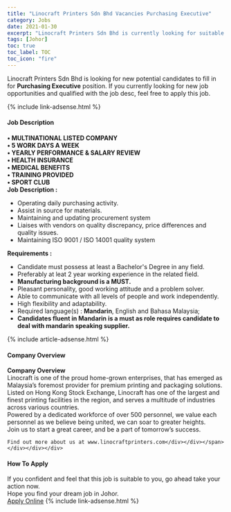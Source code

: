 ```yaml
---
title: "Linocraft Printers Sdn Bhd Vacancies Purchasing Executive" 
category: Jobs 
date: 2021-01-30 
excerpt: "Linocraft Printers Sdn Bhd is currently looking for suitable person to fill in the Purchasing Executive which positioned at Johor" 
tags: [Johor] 
toc: true 
toc_label: TOC 
toc_icon: "fire" 
--- 
```


<p>Linocraft Printers Sdn Bhd is looking for new potential candidates to fill in for <b>Purchasing Executive</b> position. If you currently looking for new job opportunities and qualified with the job desc, feel free to apply this job.
</p>{% include link-adsense.html %} 
<div><div><h4>Job Description</h4></div><div><div><span><div><div><strong>&#8226; MULTINATIONAL LISTED COMPANY</strong></div><div><strong>&#8226; 5 WORK DAYS A WEEK</strong></div><div><strong>&#8226; YEARLY PERFORMANCE &amp; SALARY REVIEW</strong></div><div><strong>&#8226; HEALTH INSURANCE</strong></div><div><strong>&#8226; MEDICAL BENEFITS<br>&#8226; TRAINING PROVIDED<br>&#8226; SPORT CLUB</strong></div><div><strong>Job Description :</strong></div><ul><li>Operating daily purchasing activity.</li><li>Assist in source for materials.</li><li>Maintaining and updating procurement system</li><li>Liaises with vendors on quality discrepancy, price differences and quality issues.</li><li>Maintaining ISO 9001 / ISO 14001 quality system</li></ul><div><strong>Requirements :</strong></div><ul><li>Candidate must possess at least a Bachelor's Degree in any field.</li><li>Preferably at leat 2 year working experience in the related field.</li><li><strong>Manufacturing background is a MUST.</strong></li><li>Pleasant personality, good working attitude and a problem solver.</li><li>Able to communicate with all levels of people and work independently.</li><li>High flexibility and adaptability.</li><li>Required language(s) : <strong>Mandarin</strong>, English and Bahasa Malaysia;</li><li><strong>Candidates fluent in Mandarin is a must as role requires candidate to deal with mandarin speaking supplier.</strong></li></ul></div></span></div></div></div> 
{% include article-adsense.html %} 
<div><div><h4>Company Overview</h4></div><div><div><span><div><div>
<strong>Company Overview</strong></div>
<div>
<div>
		Linocraft is one of the proud home-grown enterprises, that has emerged as Malaysia&#8217;s foremost provider for premium printing and packaging solutions.</div>
<div>
		Listed on Hong Kong Stock Exchange, Linocraft has one of the largest and finest printing facilities in the region, and serves a multitude of industries across various countries.</div>
<div>
		Powered by a dedicated workforce of over 500 personnel, we value each personnel as we believe being united, we can soar to greater heights.</div>
<div>
		Join us to start a great career, and be a part of tomorrow&#8217;s success.</div>
	
	Find out more about us at www.linocraftprinters.com</div></div></span></div></div></div> 
#### How To Apply 
If you confident and feel that this job is suitable to you, go ahead take your action now. <br/> 
Hope you find your dream job in Johor. <br/> 
<a href="https://www.jobstreet.com.my/en/job/purchasing-executive-4472945?jobId=jobstreet-my-job-4472945&sectionRank=9&token=0~2da19e63-dbf1-4b11-934c-6abcc2f8197a&fr=SRP%20View%20In%20New%20Ta" class="btn btn--info" target="_blank" rel="nofollow noopenner">Apply Online</a> 
{% include link-adsense.html %} 